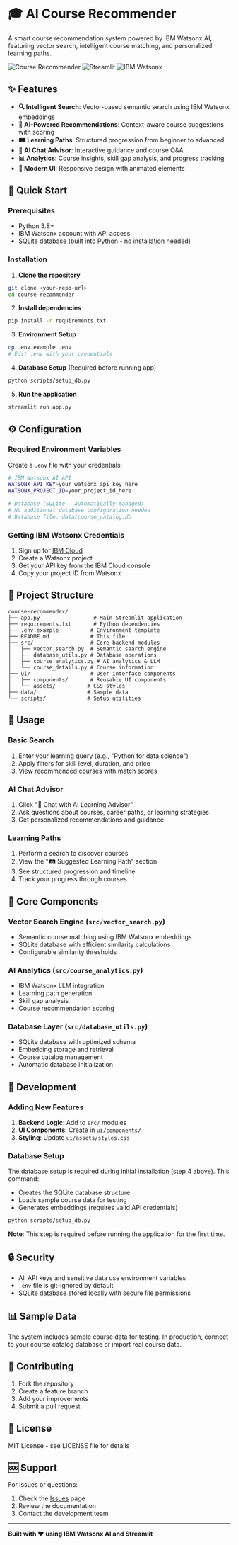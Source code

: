 # 🎓 AI Course Recommender

A smart course recommendation system powered by IBM Watsonx AI, featuring vector search, intelligent course matching, and personalized learning paths.

![Course Recommender](https://img.shields.io/badge/AI-Powered-blue) ![Streamlit](https://img.shields.io/badge/Streamlit-FF4B4B?logo=streamlit&logoColor=white) ![IBM Watsonx](https://img.shields.io/badge/IBM-Watsonx-052FAD)

## ✨ Features

- **🔍 Intelligent Search**: Vector-based semantic search using IBM Watsonx embeddings
- **🤖 AI-Powered Recommendations**: Context-aware course suggestions with scoring
- **🛤️ Learning Paths**: Structured progression from beginner to advanced
- **💬 AI Chat Advisor**: Interactive guidance and course Q&A
- **📊 Analytics**: Course insights, skill gap analysis, and progress tracking
- **🎨 Modern UI**: Responsive design with animated elements

## 🚀 Quick Start

### Prerequisites

- Python 3.8+
- IBM Watsonx account with API access
- SQLite database (built into Python - no installation needed)

### Installation

1. **Clone the repository**
```bash
git clone <your-repo-url>
cd course-recommender
```

2. **Install dependencies**
```bash
pip install -r requirements.txt
```

3. **Environment Setup**
```bash
cp .env.example .env
# Edit .env with your credentials
```

4. **Database Setup** (Required before running app)
```bash
python scripts/setup_db.py
```

5. **Run the application**
```bash
streamlit run app.py
```

## ⚙️ Configuration

### Required Environment Variables

Create a `.env` file with your credentials:

```bash
# IBM Watsonx AI API
WATSONX_API_KEY=your_watsonx_api_key_here
WATSONX_PROJECT_ID=your_project_id_here

# Database (SQLite - automatically managed)
# No additional database configuration needed
# Database file: data/course_catalog.db
```

### Getting IBM Watsonx Credentials

1. Sign up for [IBM Cloud](https://cloud.ibm.com/)
2. Create a Watsonx project
3. Get your API key from the IBM Cloud console
4. Copy your project ID from Watsonx

## 📁 Project Structure

```
course-recommender/
├── app.py                 # Main Streamlit application
├── requirements.txt       # Python dependencies
├── .env.example          # Environment template
├── README.md             # This file
├── src/                  # Core backend modules
│   ├── vector_search.py  # Semantic search engine
│   ├── database_utils.py # Database operations
│   ├── course_analytics.py # AI analytics & LLM
│   └── course_details.py # Course information
├── ui/                   # User interface components
│   ├── components/       # Reusable UI components
│   └── assets/          # CSS styles
├── data/                # Sample data
└── scripts/             # Setup utilities
```

## 🔧 Usage

### Basic Search
1. Enter your learning query (e.g., "Python for data science")
2. Apply filters for skill level, duration, and price
3. View recommended courses with match scores

### AI Chat Advisor
1. Click "💬 Chat with AI Learning Advisor"
2. Ask questions about courses, career paths, or learning strategies
3. Get personalized recommendations and guidance

### Learning Paths
1. Perform a search to discover courses
2. View the "🛤️ Suggested Learning Path" section
3. See structured progression and timeline
4. Track your progress through courses

## 🎯 Core Components

### Vector Search Engine (`src/vector_search.py`)
- Semantic course matching using IBM Watsonx embeddings
- SQLite database with efficient similarity calculations
- Configurable similarity thresholds

### AI Analytics (`src/course_analytics.py`)
- IBM Watsonx LLM integration
- Learning path generation
- Skill gap analysis
- Course recommendation scoring

### Database Layer (`src/database_utils.py`)
- SQLite database with optimized schema
- Embedding storage and retrieval
- Course catalog management
- Automatic database initialization

## 🚀 Development

### Adding New Features

1. **Backend Logic**: Add to `src/` modules
2. **UI Components**: Create in `ui/components/`
3. **Styling**: Update `ui/assets/styles.css`

### Database Setup

The database setup is required during initial installation (step 4 above). This command:
- Creates the SQLite database structure
- Loads sample course data for testing
- Generates embeddings (requires valid API credentials)

```bash
python scripts/setup_db.py
```

**Note**: This step is required before running the application for the first time.

## 🔒 Security

- All API keys and sensitive data use environment variables
- `.env` file is git-ignored by default
- SQLite database stored locally with secure file permissions

## 📊 Sample Data

The system includes sample course data for testing. In production, connect to your course catalog database or import real course data.

## 🤝 Contributing

1. Fork the repository
2. Create a feature branch
3. Add your improvements
4. Submit a pull request

## 📄 License

MIT License - see LICENSE file for details

## 🆘 Support

For issues or questions:
1. Check the [Issues](../../issues) page
2. Review the documentation
3. Contact the development team

---

**Built with ❤️ using IBM Watsonx AI and Streamlit**